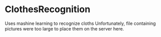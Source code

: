 # ClothesRecognition
Uses mashine learning to recognize cloths
Unfortunately, file containing pictures were too large to place them on the server here.
